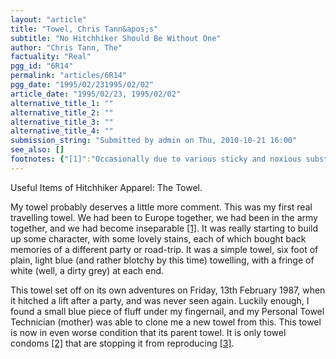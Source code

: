 ```yaml
---
layout: "article"
title: "Towel, Chris Tann&apos;s"
subtitle: "No Hitchhiker Should Be Without One"
author: "Chris Tann, The"
factuality: "Real"
pgg_id: "6R14"
permalink: "articles/6R14"
pgg_date: "1995/02/231995/02/02"
article_date: "1995/02/23, 1995/02/02"
alternative_title_1: ""
alternative_title_2: ""
alternative_title_3: ""
alternative_title_4: ""
submission_string: "Submitted by admin on Thu, 2010-10-21 16:00"
see_also: []
footnotes: {"[1]":"Occasionally due to various sticky and noxious substances.","[2]":"Staples.","[3]":"Towels reproduce by binary division."}
---
```

<div>
<p>Useful Items of Hitchhiker Apparel: The Towel.</p>
<p>My towel probably deserves a little more comment. This was my first real travelling towel. We had been to Europe together, we had been in the army together, and we had become inseparable <a href="#footnotes.1" class="footnote-link">[1]</a>. It was really starting to build up some character, with some lovely stains, each of which bought back memories of a different party or road-trip. It was a simple towel, six foot of plain, light blue (and rather blotchy by this time) towelling, with a fringe of white (well, a dirty grey) at each end.</p>
<p>This towel set off on its own adventures on Friday, 13th February 1987, when it hitched a lift after a party, and was never seen again. Luckily enough, I found a small blue piece of fluff under my fingernail, and my Personal Towel Technician (mother) was able to clone me a new towel from this. This towel is now in even worse condition that its parent towel. It is only towel condoms <a href="#footnotes.2" class="footnote-link">[2]</a> that are stopping it from reproducing <a href="#footnotes.3" class="footnote-link">[3]</a>.</p>
</div>
